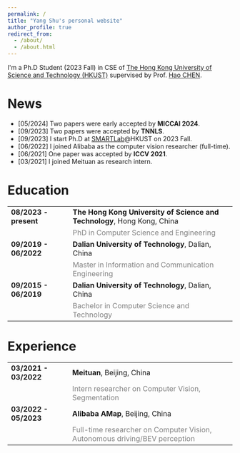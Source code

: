 ```yaml
---
permalink: /
title: "Yang Shu's personal website"
author_profile: true
redirect_from: 
  - /about/
  - /about.html
---
```


I'm a Ph.D Student (2023 Fall) in CSE of [The Hong Kong University of Science and Technology (HKUST)](https://hkust.edu.hk/) supervised by Prof. [Hao CHEN](https://cse.hkust.edu.hk/~jhc/).

<style>

td, th {
   border: none!important;
}
</style>

News
======
- [05/2024] Two papers were early accepted by **MICCAI 2024**.
- [09/2023] Two papers were accepted by **TNNLS**.
- [09/2023] I start Ph.D at [SMARTLab](https://hkustsmartlab.github.io/)@HKUST on 2023 Fall.
- [06/2022] I joined Alibaba as the computer vision researcher (full-time).
- [06/2021] One paper was accepted by **ICCV 2021**.
- [03/2021] I joined Meituan as research intern.

<h1 id="education"> Education</h1>
<table style="border: none;rules:none;cellspacing:0;font-size:16px;">
<tbody><tr>
    <td><b>08/2023 - present</b> &nbsp;&nbsp;&nbsp;</td>
    <td><b>The Hong Kong University of Science and Technology</b>, Hong Kong, China</td>
</tr>
<tr>
    <td></td>
    <td><font color="grey">PhD in Computer Science and Engineering</font></td>
</tr>
<tr>
    <td><b>09/2019 - 06/2022</b> &nbsp;&nbsp;&nbsp;</td>
    <td><b>Dalian University of Technology</b>, Dalian, China</td>
</tr>
<tr>
    <td></td>
    <td><font color="grey">Master in Information and Communication Engineering </font></td>
</tr>
<tr>
    <td><b>09/2015 - 06/2019</b> &nbsp;&nbsp;&nbsp;</td>
    <td><b>Dalian University of Technology</b>, Dalian, China</td>
</tr>
<tr>
    <td></td>
    <td><font color="grey">Bachelor in Computer Science and Technology</font></td>
</tr>
</tbody></table>

<h1 id="experience"> Experience</h1>
<table style="border: none;rules:none;cellspacing:0;font-size:16px;">
<tbody>
<tr>
    <td><b>03/2021 - 03/2022</b> &nbsp;&nbsp;&nbsp;</td>
    <td><b>Meituan</b>, Beijing, China</td>
</tr>
<tr>
    <td></td>
    <td><font color="grey">Intern researcher on Computer Vision, Segmentation</font></td>
</tr>
<tr>
    <td><b>03/2022 - 05/2023</b> &nbsp;&nbsp;&nbsp;</td>
    <td><b>Alibaba AMap</b>, Beijing, China</td>
</tr>
<tr>
    <td></td>
    <td><font color="grey">Full-time researcher on Computer Vision, Autonomous driving/BEV perception</font></td>
</tr>
</tbody></table>
